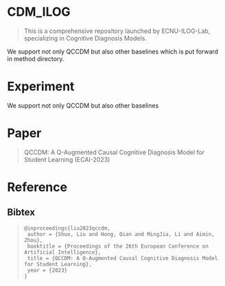 # CDM_ILOG
> This is a comprehensive repository launched by ECNU-ILOG-Lab, specializing in Cognitive Diagnosis Models.

We support not only QCCDM but also other baselines which is put forward in method directory.

# Experiment

We support not only QCCDM but also other baselines

# Paper

> QCCDM: A Q-Augmented Causal Cognitive Diagnosis Model for Student Learning (ECAI-2023)



# Reference

## Bibtex

> ```
> @inproceedings{liu2023qccdm,
>  author = {Shuo, Liu and Hong, Qian and MingJia, Li and Aimin, Zhou},
>  booktitle = {Proceedings of the 26th European Conference on Artificial Intelligence},
>  title = {QCCDM: A Q-Augmented Causal Cognitive Diagnosis Model for Student Learning},
>  year = {2023}
> }
> ```

